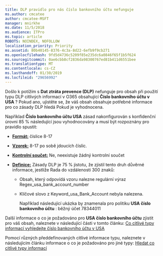 ```yaml
---
title: DLP pravidlo pro nás číslo bankovního účtu nefunguje
ms.author: cmcatee
author: cmcatee-MSFT
manager: mnirkhe
ms.date: 11/5/2018
ms.audience: ITPro
ms.topic: article
ROBOTS: NOINDEX, NOFOLLOW
localization_priority: Priority
ms.assetid: 80b40145-8376-4c3a-8d22-6efb9f9cb271
ms.openlocfilehash: 9fd5d4736c5209f85e235dc6a0846f65f1b5f624
ms.sourcegitcommit: 0ae6cbb8cf2836da98300767ed81b411d6551bee
ms.translationtype: MT
ms.contentlocale: cs-CZ
ms.lasthandoff: 01/30/2019
ms.locfileid: "29656992"
---
```

Došlo k potížím s **Dat ztráta prevence (DLP)** nefunguje pro obsah při použití typu DLP citlivých informací v O365 obsahující **Číslo bankovního účtu v USA** ? Pokud ano, ujistěte se, že váš obsah obsahuje potřebné informace pro co zásady DLP hledá Pokud je vyhodnocena. 
  
Například **Číslo bankovního účtu USA** zásad nakonfigurován s konfidenční úrovni 85 % následující jsou vyhodnocovány a musí být rozpoznány pro pravidlo spustit: 
  
- **[Formát:](https://docs.microsoft.com/office365/securitycompliance/what-the-sensitive-information-types-look-for#format-77)** číslice 8-17 
    
- **[Vzorek:](https://docs.microsoft.com/office365/securitycompliance/what-the-sensitive-information-types-look-for#pattern-77)** 8-17 po sobě jdoucích číslic. 
    
- **[Kontrolní součet:](https://docs.microsoft.com/office365/securitycompliance/what-the-sensitive-information-types-look-for#checksum-76)** Ne, neexistuje žádný kontrolní součet 
    
- **[Definice:](https://docs.microsoft.com/office365/securitycompliance/what-the-sensitive-information-types-look-for)** Zásady DLP je 75 % jistotu, že zjistil tento druh důvěrné informace, jestliže Rada do vzdálenosti 300 znaků: 
    
  - Obsah, který odpovídá vzoru nalezne regulární výraz Regex_usa_bank_account_number
    
  - Klíčové slovo z Keyword_usa_Bank_Account nebyla nalezena.
    
    Například následující ukázka by znamenala pro politiku **USA číslo bankovního účtu** : běžný účet 78344011 
    
Další informace o co je požadováno pro **USA číslo bankovního účtu** zjistit pro váš obsah, naleznete v následující části v tomto článku: [Co citlivé typy informací vyhledejte číslo bankovního účtu v USA](https://docs.microsoft.com/office365/securitycompliance/what-the-sensitive-information-types-look-for#us-bank-account-number)
  
Pomocí různých předdefinovaných citlivé informace typu, naleznete v následujícím článku informace o co je požadováno pro jiné typy: [Hledat co citlivé typy informací](https://docs.microsoft.com/office365/securitycompliance/what-the-sensitive-information-types-look-for)
  

